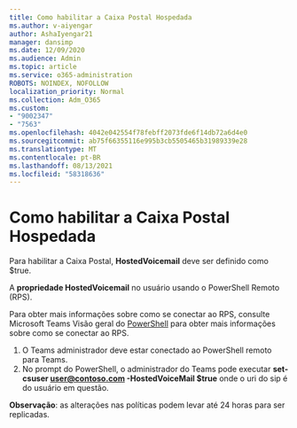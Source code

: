 ```yaml
---
title: Como habilitar a Caixa Postal Hospedada
ms.author: v-aiyengar
author: AshaIyengar21
manager: dansimp
ms.date: 12/09/2020
ms.audience: Admin
ms.topic: article
ms.service: o365-administration
ROBOTS: NOINDEX, NOFOLLOW
localization_priority: Normal
ms.collection: Adm_O365
ms.custom:
- "9002347"
- "7563"
ms.openlocfilehash: 4042e042554f78febff2073fde6f14db72a6d4e0
ms.sourcegitcommit: ab75f66355116e995b3cb5505465b31989339e28
ms.translationtype: MT
ms.contentlocale: pt-BR
ms.lasthandoff: 08/13/2021
ms.locfileid: "58318636"
---
```

# <a name="how-to-enable-hosted-voicemail"></a>Como habilitar a Caixa Postal Hospedada

Para habilitar a Caixa Postal, **HostedVoicemail** deve ser definido como $true.

A **propriedade HostedVoicemail** no usuário usando o PowerShell Remoto (RPS).

Para obter mais informações sobre como se conectar ao RPS, consulte Microsoft Teams Visão geral do [PowerShell](https://docs.microsoft.com/microsoftteams/teams-powershell-overview) para obter mais informações sobre como se conectar ao RPS.

1. O Teams administrador deve estar conectado ao PowerShell remoto para Teams.
1. No prompt do PowerShell, o administrador do Teams pode executar **set-csuser user@contoso.com -HostedVoiceMail $true** onde o uri do sip é do usuário em questão.

**Observação**: as alterações nas políticas podem levar até 24 horas para ser replicadas.